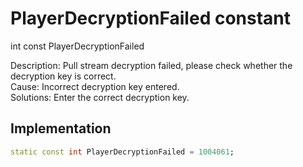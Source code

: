 


# PlayerDecryptionFailed constant







int const PlayerDecryptionFailed
  




<p>Description: Pull stream decryption failed, please check whether the decryption key is correct. <br>Cause: Incorrect decryption key entered. <br>Solutions: Enter the correct decryption key.</p>



## Implementation

```dart
static const int PlayerDecryptionFailed = 1004061;
```








